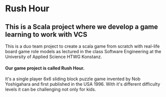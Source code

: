 Rush Hour
=====================================================
## This is a Scala project where we develop a game learning to work with VCS


This is a duo team project to create a scala game from scratch 
with real-life board game role models as lectured in the
class Software Engineering at the University of Applied Science HTWG Konstanz.

#### Our game project is called Rush Hour.

It's a single player 6x6 sliding block puzzle game invented by Nob Yoshigahara 
and first published in the USA 1996.
With it's different difficulty levels it can be challenging not only for kids. 

